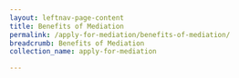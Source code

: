 ```yaml
---
layout: leftnav-page-content
title: Benefits of Mediation
permalink: /apply-for-mediation/benefits-of-mediation/
breadcrumb: Benefits of Mediation
collection_name: apply-for-mediation

---
```

